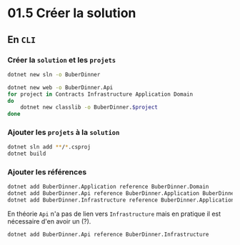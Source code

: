 # 01.5 Créer la solution

## En `CLI`

### Créer la `solution` et les `projets`

```bash
dotnet new sln -o BuberDinner

dotnet new web -o BuberDinner.Api
for project in Contracts Infrastructure Application Domain
do
	dotnet new classlib -o BuberDinner.$project
done
```



### Ajouter les `projets` à la `solution`

```bash
dotnet sln add **/*.csproj
dotnet build
```



### Ajouter les références

```bash
dotnet add BuberDinner.Application reference BuberDinner.Domain 
dotnet add BuberDinner.Api reference BuberDinner.Application BuberDinner.Contracts
dotnet add BuberDinner.Infrastructure reference BuberDinner.Application
```

En théorie `Api` n'a pas de lien vers `Infrastructure` mais en pratique il est nécessaire d'en avoir un (?).

```bash
dotnet add BuberDinner.Api reference BuberDinner.Infrastructure
```

